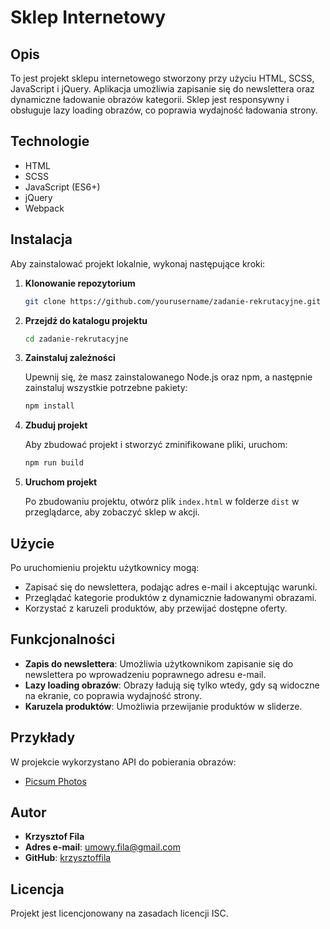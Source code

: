 # Sklep Internetowy

## Opis

To jest projekt sklepu internetowego stworzony przy użyciu HTML, SCSS, JavaScript i jQuery. Aplikacja umożliwia zapisanie się do newslettera oraz dynamiczne ładowanie obrazów kategorii. Sklep jest responsywny i obsługuje lazy loading obrazów, co poprawia wydajność ładowania strony.

## Technologie

- HTML
- SCSS
- JavaScript (ES6+)
- jQuery
- Webpack

## Instalacja

Aby zainstalować projekt lokalnie, wykonaj następujące kroki:

1. **Klonowanie repozytorium**

   ```bash
   git clone https://github.com/yourusername/zadanie-rekrutacyjne.git
   ```

2. **Przejdź do katalogu projektu**

   ```bash
   cd zadanie-rekrutacyjne
   ```

3. **Zainstaluj zależności**

   Upewnij się, że masz zainstalowanego Node.js oraz npm, a następnie zainstaluj wszystkie potrzebne pakiety:

   ```bash
   npm install
   ```

4. **Zbuduj projekt**

   Aby zbudować projekt i stworzyć zminifikowane pliki, uruchom:

   ```bash
   npm run build
   ```

5. **Uruchom projekt**

   Po zbudowaniu projektu, otwórz plik `index.html` w folderze `dist` w przeglądarce, aby zobaczyć sklep w akcji.

## Użycie

Po uruchomieniu projektu użytkownicy mogą:

- Zapisać się do newslettera, podając adres e-mail i akceptując warunki.
- Przeglądać kategorie produktów z dynamicznie ładowanymi obrazami.
- Korzystać z karuzeli produktów, aby przewijać dostępne oferty.

## Funkcjonalności

- **Zapis do newslettera**: Umożliwia użytkownikom zapisanie się do newslettera po wprowadzeniu poprawnego adresu e-mail.
- **Lazy loading obrazów**: Obrazy ładują się tylko wtedy, gdy są widoczne na ekranie, co poprawia wydajność strony.
- **Karuzela produktów**: Umożliwia przewijanie produktów w sliderze.

## Przykłady

W projekcie wykorzystano API do pobierania obrazów:

- [Picsum Photos](https://picsum.photos)

## Autor

- **Krzysztof Fila**
- **Adres e-mail**: umowy.fila@gmail.com
- **GitHub**: [krzysztoffila](https://github.com/krzysztoffila)

## Licencja

Projekt jest licencjonowany na zasadach licencji ISC.
